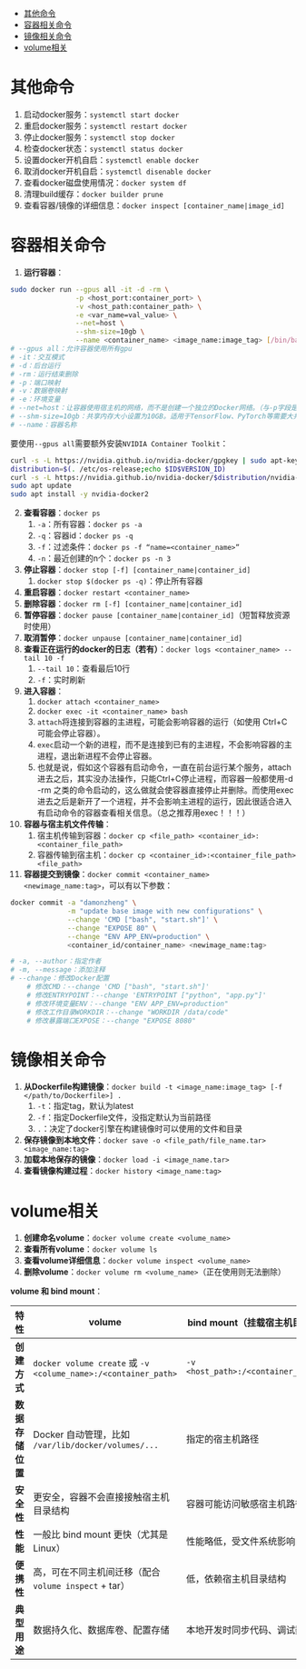 
- [其他命令](#其他命令)
- [容器相关命令](#容器相关命令)
- [镜像相关命令](#镜像相关命令)
- [volume相关](#volume相关)


# 其他命令
1. 启动docker服务：`systemctl start docker`
2. 重启docker服务：`systemctl restart docker`
3. 停止docker服务：`systemctl stop docker`
4. 检查docker状态：`systemctl status docker`
5. 设置docker开机自启：`systemctl enable docker`
6. 取消docker开机自启：`systemctl disenable docker`
7. 查看docker磁盘使用情况：`docker system df`
8. 清理build缓存：`docker builder prune`
9. 查看容器/镜像的详细信息：`docker inspect [container_name|image_id]`

# 容器相关命令

1. **运行容器**：

```bash
sudo docker run --gpus all -it -d -rm \
                -p <host_port:container_port> \
                -v <host_path:container_path> \
                -e <var_name=val_value> \
                --net=host \
                --shm-size=10gb \
                --name <container_name> <image_name:image_tag> [/bin/bash]
# --gpus all：允许容器使用所有gpu
# -it：交互模式
# -d：后台运行
# -rm：运行结束删除
# -p：端口映射
# -v：数据卷映射
# -e：环境变量
# --net=host：让容器使用宿主机的网络，而不是创建一个独立的Docker网络。（与-p字段是冲突的）
# --shm-size=10gb：共享内存大小设置为10GB。适用于TensorFlow、PyTorch等需要大共享内存的深度学习任务，否则默认/dev/shm只有64MB，可能导致OOM（内存不足）。
# --name：容器名称
```

要使用`--gpus all`需要额外安装`NVIDIA Container Toolkit`：
```bash
curl -s -L https://nvidia.github.io/nvidia-docker/gpgkey | sudo apt-key add -
distribution=$(. /etc/os-release;echo $ID$VERSION_ID)
curl -s -L https://nvidia.github.io/nvidia-docker/$distribution/nvidia-docker.list | sudo tee /etc/apt/sources.list.d/nvidia-docker.list
sudo apt update
sudo apt install -y nvidia-docker2
```

2. **查看容器**：`docker ps`
   1. `-a`：所有容器：`docker ps -a`
   2. `-q`：容器id：`docker ps -q`
   3. `-f`：过滤条件：`docker ps -f “name=<container_name>”`
   4. `-n`：最近创建的n个：`docker ps -n 3`
3. **停止容器**：`docker stop [-f] [container_name|container_id]`
   1. `docker stop $(docker ps -q)`：停止所有容器
4. **重启容器**：`docker restart <container_name>`
5. **删除容器**：`docker rm [-f] [container_name|container_id]`
6. **暂停容器**：`docker pause [container_name|container_id]`（短暂释放资源时使用）
7. **取消暂停**：`docker unpause [container_name|container_id]`
8. **查看正在运行的docker的日志（若有）**：`docker logs <container_name> --tail 10 -f`
   1. `--tail 10`：查看最后10行
   2. `-f`：实时刷新
9. **进入容器**：
   1. `docker attach <container_name>`
   2. `docker exec -it <container_name> bash`
   3. `attach`将连接到容器的主进程，可能会影响容器的运行（如使用 Ctrl+C 可能会停止容器）。
   4. `exec`启动一个新的进程，而不是连接到已有的主进程，不会影响容器的主进程，退出新进程不会停止容器。
   5. 也就是说，假如这个容器有启动命令，一直在前台运行某个服务，attach进去之后，其实没办法操作，只能Ctrl+C停止进程，而容器一般都使用-d -rm 之类的命令启动的，这么做就会使容器直接停止并删除。而使用exec进去之后是新开了一个进程，并不会影响主进程的运行，因此很适合进入有启动命令的容器查看相关信息。（总之推荐用exec！！！）
10. **容器与宿主机文件传输**：
    1.  宿主机传输到容器：`docker cp <file_path> <container_id>:<container_file_path>`
    2.  容器传输到宿主机：`docker cp <container_id>:<container_file_path> <file_path>`
11. **容器提交到镜像**：`docker commit <container_name> <newimage_name:tag>`，可以有以下参数：
```bash
docker commit -a "damonzheng" \
              -m "update base image with new configurations" \
              --change 'CMD ["bash", "start.sh"]' \
              --change "EXPOSE 80" \
              --change "ENV APP_ENV=production" \
              <container_id/container_name> <newimage_name:tag>

# -a, --author：指定作者
# -m, --message：添加注释
# --change：修改Docker配置
    # 修改CMD：--change 'CMD ["bash", "start.sh"]'
    # 修改ENTRYPOINT：--change 'ENTRYPOINT ["python", "app.py"]'
    # 修改环境变量ENV：--change "ENV APP_ENV=production"
    # 修改工作目录WORKDIR：--change "WORKDIR /data/code"
    # 修改暴露端口EXPOSE：--change "EXPOSE 8080"
```


# 镜像相关命令

1. **从Dockerfile构建镜像**：`docker build -t <image_name:image_tag> [-f </path/to/Dockerfile>] .`
   1. `-t`：指定tag，默认为latest
   2. `-f`：指定Dockerfile文件，没指定默认为当前路径
   3. `.`：决定了docker引擎在构建镜像时可以使用的文件和目录
2. **保存镜像到本地文件**：`docker save -o <file_path/file_name.tar> <image_name:tag>`
3. **加载本地保存的镜像**：`docker load -i <image_name.tar>`
4. **查看镜像构建过程**：`docker history <image_name:tag>`


# volume相关

1. **创建命名volume**：`docker volume create <volume_name>`
2. **查看所有volume**：`docker volume ls`
3. **查看volume详细信息**：`docker volume inspect <volume_name>`
4. **删除volume**：`docker volume rm <volume_name>`（正在使用则无法删除）


**volume 和 bind mount**：

| 特性             | volume                                                       | bind mount（挂载宿主机目录）       |
| ---------------- | ------------------------------------------------------------ | ---------------------------------- |
| **创建方式**     | `docker volume create` 或 `-v <colume_name>:/<container_path>` | `-v <host_path>:/<container_path>` |
| **数据存储位置** | Docker 自动管理，比如 `/var/lib/docker/volumes/...`          | 指定的宿主机路径                   |
| **安全性**       | 更安全，容器不会直接接触宿主机目录结构                       | 容器可能访问敏感宿主机路径         |
| **性能**         | 一般比 bind mount 更快（尤其是 Linux）                       | 性能略低，受文件系统影响           |
| **便携性**       | 高，可在不同主机间迁移（配合 `volume inspect` + tar）        | 低，依赖宿主机目录结构             |
| **典型用途**     | 数据持久化、数据库卷、配置存储                               | 本地开发时同步代码、调试数据       |
